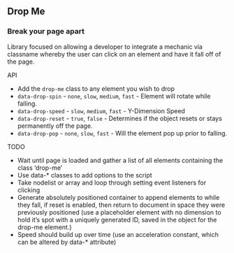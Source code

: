 ## Drop Me
### Break your page apart

Library focused on allowing a developer to integrate a mechanic via classname whereby the user can click on an element and have it fall off of the page.

API
- Add the `drop-me` class to any element you wish to drop
- `data-drop-spin` - `none`, `slow`, `medium`, `fast` - Element will rotate while falling.
- `data-drop-speed` - `slow`, `medium`, `fast` - Y-Dimension Speed
- `data-drop-reset` - `true`, `false` - Determines if the object resets or stays permanently off the page.
- `data-drop-pop` - `none`, `slow`, `fast` - Will the element pop up prior to falling.



TODO
- Wait until page is loaded and gather a list of all elements containing the class ‘drop-me’
- Use data-* classes to add options to the script
- Take nodelist or array and loop through setting event listeners for clicking
- Generate absolutely positioned container to append elements to while they fall, if reset is enabled, then return to document in space they were previously positioned (use a placeholder element with no dimension to hold it’s spot with a uniquely generated ID, saved in the object for the drop-me element.)
- Speed should build up over time (use an acceleration constant, which can be altered by data-* attribute)

